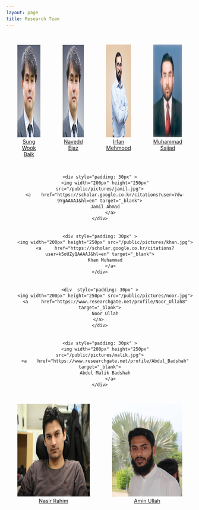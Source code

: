 ```yaml
---
layout: page
title: Research Team
---
```

 

<div style=" display: inline-flex; text-align: center;">
	
<div  style="padding: 30px" >
	<img width="200px" height="250px" src="/public/pictures/swbaik.jpg">
        <a     href="http://home.sejong.ac.kr/~sbaik/" target="_blank">
        Sung Wook Baik
 		</a>
 		 
</div>
 

<div  style="padding: 30px" >
	<img width="200px" height="250px" src="/public/pictures/swbaik.jpg">
        <a     href="https://scholar.google.co.kr/citations?user=EWORmh8AAAAJ&hl=en" target="_blank">
        Navedd Ejaz
 		</a>
 		 
</div>

<div  style="padding: 30px" >
	<img width="200px" height="250px" src="/public/pictures/irfan.jpg">
        <a     href="https://scholar.google.co.kr/citations?user=9EuBM9UAAAAJ&hl=en" target="_blank">
        Irfan Mehmood
 		</a>
 </div>
 
<div style="padding: 30px" >
	<img width="200px" height="250px" src="/public/pictures/sajjad.jpg">
        <a     href="https://scholar.google.co.kr/citations?user=E4-dElIAAAAJ&hl=en" target="_blank">
        Muhammad Sajjad
 		</a>
 		 
</div>
 


</div> 


<!-- ################################################################################################ -->
<div style=" display: inline-flex; text-align: center;">
	
	<div style="padding: 30px" >
		<img width="200px" height="250px" src="/public/pictures/jamil.jpg">
		<a    href="https://scholar.google.co.kr/citations?user=7dw-9YgAAAAJ&hl=en" target="_blank">
		Jamil Ahmad
			</a>
	</div>

 
	<div style="padding: 30px" >
		<img width="200px" height="250px" src="/public/pictures/khan.jpg">
		<a     href="https://scholar.google.co.kr/citations?user=k5oUZyQAAAAJ&hl=en" target="_blank">
		Khan Muhammad
			</a>
	</div>


	<div  style="padding: 30px" >
		<img width="200px" height="250px" src="/public/pictures/noor.jpg">
		<a     href="https://www.researchgate.net/profile/Noor_Ullah8" target="_blank">
		Noor Ullah
			</a>		 
	</div>


	<div style="padding: 30px" >
		<img width="200px" height="250px" src="/public/pictures/malik.jpg">
		<a    href="https://www.researchgate.net/profile/Abdul_Badshah" target="_blank">
		Abdul Malik Badshah
			</a>
	</div>

</div> 

 
 <!-- ################################################################################################ -->
<div style=" display: inline-flex; text-align: center;">
	
<div  style="padding: 30px" >
	<img width="200px" height="250px" src="/public/pictures/nasir.jpg">
        <a     href="https://khan-muhammad.github.io/05_team/" target="_blank">
        Nasir Rahim
 		</a>		 
</div>

 
<div style="padding: 30px" >
	<img width="200px" height="250px" src="/public/pictures/amin.jpg">
        <a     href="https://www.researchgate.net/profile/Amin_Ullah3" target="_blank">
        Amin Ullah
 		</a>
</div>
 

</div> 
